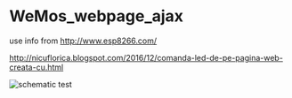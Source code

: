 # WeMos_webpage_ajax
use info from http://www.esp8266.com/

http://nicuflorica.blogspot.com/2016/12/comanda-led-de-pe-pagina-web-creata-cu.html

![schematic test](https://3.bp.blogspot.com/-a_spHjsolaM/WEG8KJpdLRI/AAAAAAAARwg/-qrOUzr5L-wtyquYbdjUXclni31xBBYUACLcB/s1600/wemosD1_2leds_1.jpg)
